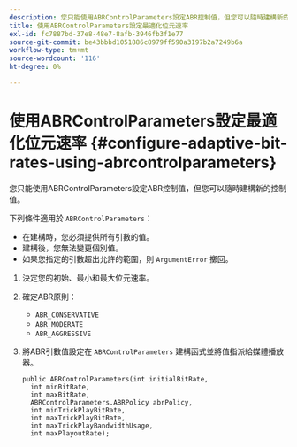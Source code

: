 ```yaml
---
description: 您只能使用ABRControlParameters設定ABR控制值，但您可以隨時建構新的控制值。
title: 使用ABRControlParameters設定最適化位元速率
exl-id: fc7887bd-37e8-48e7-8afb-3946fb3f1e77
source-git-commit: be43bbbd1051886c8979ff590a3197b2a7249b6a
workflow-type: tm+mt
source-wordcount: '116'
ht-degree: 0%

---
```


# 使用ABRControlParameters設定最適化位元速率 {#configure-adaptive-bit-rates-using-abrcontrolparameters}

您只能使用ABRControlParameters設定ABR控制值，但您可以隨時建構新的控制值。

下列條件適用於 `ABRControlParameters`：

* 在建構時，您必須提供所有引數的值。
* 建構後，您無法變更個別值。
* 如果您指定的引數超出允許的範圍，則 `ArgumentError` 擲回。

1. 決定您的初始、最小和最大位元速率。
1. 確定ABR原則：

   * `ABR_CONSERVATIVE`
   * `ABR_MODERATE`
   * `ABR_AGGRESSIVE`

1. 將ABR引數值設定在 `ABRControlParameters` 建構函式並將值指派給媒體播放器。

   ```
   public ABRControlParameters(int initialBitRate, 
     int minBitRate, 
     int maxBitRate, 
     ABRControlParameters.ABRPolicy abrPolicy, 
     int minTrickPlayBitRate, 
     int maxTrickPlayBitRate, 
     int maxTrickPlayBandwidthUsage, 
     int maxPlayoutRate);
   ```
